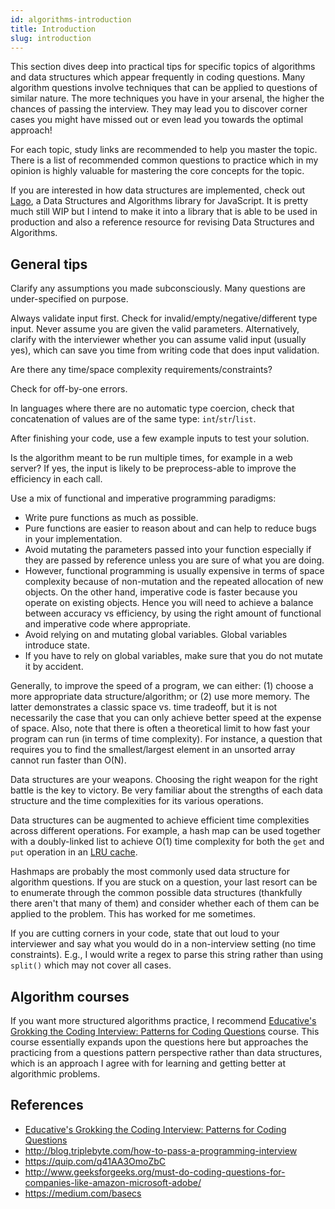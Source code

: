 ```yaml
---
id: algorithms-introduction
title: Introduction
slug: introduction
---
```


This section dives deep into practical tips for specific topics of algorithms and data structures which appear frequently in coding questions. Many algorithm questions involve techniques that can be applied to questions of similar nature. The more techniques you have in your arsenal, the higher the chances of passing the interview. They may lead you to discover corner cases you might have missed out or even lead you towards the optimal approach!

For each topic, study links are recommended to help you master the topic. There is a list of recommended common questions to practice which in my opinion is highly valuable for mastering the core concepts for the topic.

If you are interested in how data structures are implemented, check out [Lago](https://github.com/yangshun/lago), a Data Structures and Algorithms library for JavaScript. It is pretty much still WIP but I intend to make it into a library that is able to be used in production and also a reference resource for revising Data Structures and Algorithms.

## General tips

Clarify any assumptions you made subconsciously. Many questions are under-specified on purpose.

Always validate input first. Check for invalid/empty/negative/different type input. Never assume you are given the valid parameters. Alternatively, clarify with the interviewer whether you can assume valid input (usually yes), which can save you time from writing code that does input validation.

Are there any time/space complexity requirements/constraints?

Check for off-by-one errors.

In languages where there are no automatic type coercion, check that concatenation of values are of the same type: `int`/`str`/`list`.

After finishing your code, use a few example inputs to test your solution.

Is the algorithm meant to be run multiple times, for example in a web server? If yes, the input is likely to be preprocess-able to improve the efficiency in each call.

Use a mix of functional and imperative programming paradigms:

- Write pure functions as much as possible.
- Pure functions are easier to reason about and can help to reduce bugs in your implementation.
- Avoid mutating the parameters passed into your function especially if they are passed by reference unless you are sure of what you are doing.
- However, functional programming is usually expensive in terms of space complexity because of non-mutation and the repeated allocation of new objects. On the other hand, imperative code is faster because you operate on existing objects. Hence you will need to achieve a balance between accuracy vs efficiency, by using the right amount of functional and imperative code where appropriate.
- Avoid relying on and mutating global variables. Global variables introduce state.
- If you have to rely on global variables, make sure that you do not mutate it by accident.

Generally, to improve the speed of a program, we can either: (1) choose a more appropriate data structure/algorithm; or (2) use more memory. The latter demonstrates a classic space vs. time tradeoff, but it is not necessarily the case that you can only achieve better speed at the expense of space. Also, note that there is often a theoretical limit to how fast your program can run (in terms of time complexity). For instance, a question that requires you to find the smallest/largest element in an unsorted array cannot run faster than O(N).

Data structures are your weapons. Choosing the right weapon for the right battle is the key to victory. Be very familiar about the strengths of each data structure and the time complexities for its various operations.

Data structures can be augmented to achieve efficient time complexities across different operations. For example, a hash map can be used together with a doubly-linked list to achieve O(1) time complexity for both the `get` and `put` operation in an [LRU cache](https://leetcode.com/problems/lru-cache/).

Hashmaps are probably the most commonly used data structure for algorithm questions. If you are stuck on a question, your last resort can be to enumerate through the common possible data structures (thankfully there aren't that many of them) and consider whether each of them can be applied to the problem. This has worked for me sometimes.

If you are cutting corners in your code, state that out loud to your interviewer and say what you would do in a non-interview setting (no time constraints). E.g., I would write a regex to parse this string rather than using `split()` which may not cover all cases.

## Algorithm courses

If you want more structured algorithms practice, I recommend [Educative's Grokking the Coding Interview: Patterns for Coding Questions](https://www.educative.io/courses/grokking-the-coding-interview?aff=x23W) course. This course essentially expands upon the questions here but approaches the practicing from a questions pattern perspective rather than data structures, which is an approach I agree with for learning and getting better at algorithmic problems.

## References

- [Educative's Grokking the Coding Interview: Patterns for Coding Questions](https://www.educative.io/courses/grokking-the-coding-interview?aff=x23W)
- http://blog.triplebyte.com/how-to-pass-a-programming-interview
- https://quip.com/q41AA3OmoZbC
- http://www.geeksforgeeks.org/must-do-coding-questions-for-companies-like-amazon-microsoft-adobe/
- https://medium.com/basecs
